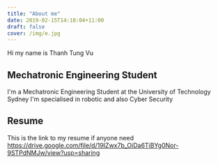 ```yaml
---
title: "About me"
date: 2019-02-15T14:18:04+11:00
draft: false
cover: /img/e.jpg
---
```

Hi my name is Thanh Tung Vu

## Mechatronic Engineering Student
I'm a Mechatronic Engineering Student at the University of Technology Sydney
I'm specialised in robotic and also Cyber Security

## Resume 
This is the link to my resume if anyone need
https://drive.google.com/file/d/19IZwx7b_OiDa6TiBYg0Nor-9STPdNMJw/view?usp=sharing
